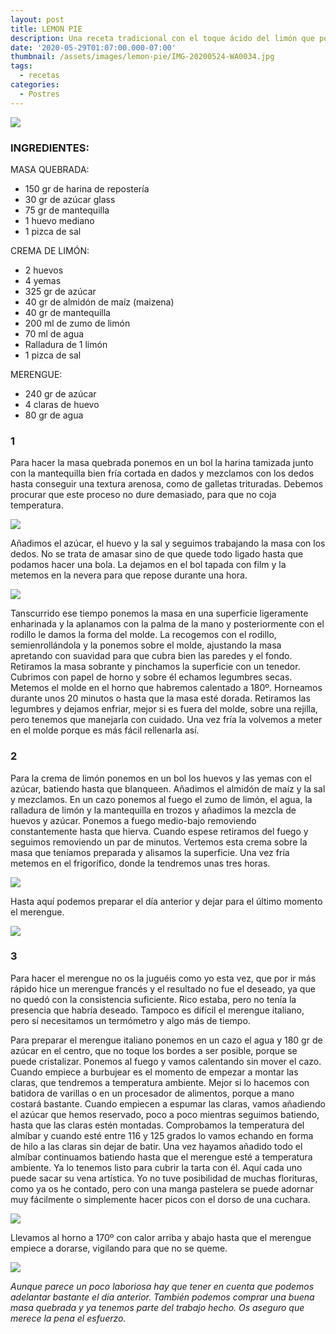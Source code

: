 ```yaml
---
layout: post
title: LEMON PIE
description: Una receta tradicional con el toque ácido del limón que pone el contrapunto al dulzor del merengue.
date: '2020-05-29T01:07:00.000-07:00'
thumbnail: /assets/images/lemon-pie/IMG-20200524-WA0034.jpg
tags:
  - recetas
categories:
  - Postres
---
```


![](/assets/images/lemon-pie/IMG-20200524-WA0031.jpg)

### INGREDIENTES:

MASA QUEBRADA:
* 150 gr de harina de repostería
* 30 gr de azúcar glass
* 75 gr de mantequilla
* 1 huevo mediano
* 1 pizca de sal

CREMA DE LIMÓN:
* 2 huevos 
* 4 yemas
* 325 gr de azúcar
* 40 gr de almidón de maíz (maizena)
* 40 gr de mantequilla
* 200 ml de zumo de limón
* 70 ml de agua
* Ralladura de 1 limón
* 1 pizca de sal

MERENGUE:
* 240 gr de azúcar
* 4 claras de huevo
* 80 gr de agua


### 1

Para hacer la masa quebrada ponemos en un bol la harina tamizada junto con la mantequilla bien fría cortada en dados y mezclamos con los dedos hasta conseguir una textura arenosa, como de galletas trituradas. Debemos procurar que este proceso no dure demasiado, para que no coja temperatura.

![](/assets/images/lemon-pie/IMG-20200524-WA0040.jpg)


Añadimos el azúcar, el huevo y la sal y seguimos trabajando la masa con los dedos. No se trata de amasar sino de que quede todo ligado hasta que podamos hacer una bola. La dejamos en el bol tapada con film y la metemos en la nevera para que repose durante una hora. 

![](/assets/images/lemon-pie/IMG-20200524-WA0037.jpg)

Tanscurrido ese tiempo ponemos la masa en una superficie ligeramente enharinada y la aplanamos con la palma de la mano y posteriormente con el rodillo le damos la forma del molde. La recogemos con el rodillo, semienrollándola y la ponemos sobre el molde, ajustando la masa apretando con suavidad para que cubra bien las paredes y el fondo. Retiramos la masa sobrante y pinchamos la superficie con un tenedor. Cubrimos con papel de horno y sobre él echamos legumbres secas. Metemos el molde en el horno que habremos calentado a 180º. Horneamos durante unos 20 minutos o hasta que la masa esté dorada. Retiramos las legumbres y dejamos enfriar, mejor si es fuera del molde, sobre una rejilla, pero tenemos que manejarla con cuidado. Una vez fría la volvemos a meter en el molde porque es más fácil rellenarla así.


### 2

Para la crema de limón ponemos en un bol los huevos y las yemas con el azúcar, batiendo hasta que blanqueen. Añadimos el almidón de maíz y la sal y mezclamos. En un cazo ponemos al fuego el zumo de limón, el agua, la ralladura de limón y la mantequilla en trozos y añadimos la mezcla de huevos y azúcar. Ponemos a fuego medio-bajo removiendo constantemente hasta que hierva. Cuando espese retiramos del fuego y seguimos removiendo un par de minutos. Vertemos esta crema sobre la masa que teníamos preparada y alisamos la superficie. Una vez fría metemos en el frigorífico, donde la tendremos unas tres horas.

![](/assets/images/lemon-pie/IMG-20200524-WA0035.jpg)

Hasta aquí podemos preparar el día anterior y dejar para el último momento el merengue.

![](/assets/images/lemon-pie/IMG-20200524-WA0039.jpg)

### 3

Para hacer el merengue no os la juguéis como yo esta vez, que por ir más rápido hice un merengue francés y el resultado no fue el deseado, ya que no quedó con la consistencia suficiente. Rico estaba, pero no tenía la presencia que habría deseado. Tampoco es difícil el merengue italiano, pero sí necesitamos un termómetro y algo más de tiempo.

Para preparar el merengue italiano ponemos en un cazo el agua y 180 gr de azúcar en el centro, que no toque los bordes a ser posible, porque se puede cristalizar. Ponemos al fuego y vamos calentando sin mover el cazo. Cuando empiece a burbujear es el momento de empezar a montar las claras, que tendremos a temperatura ambiente. Mejor si lo hacemos con batidora de varillas o en un procesador de alimentos, porque a mano costará bastante. Cuando empiecen a espumar las claras, vamos añadiendo el azúcar que hemos reservado, poco a poco mientras seguimos batiendo, hasta que las claras estén montadas. Comprobamos la temperatura del almíbar y cuando esté entre 116 y 125 grados lo vamos echando en forma de hilo a las claras sin dejar de batir. Una vez hayamos añadido todo el almíbar continuamos batiendo hasta que el merengue esté a temperatura ambiente.
Ya lo tenemos listo para cubrir la tarta con él. Aquí cada uno puede sacar su vena artística. Yo no tuve posibilidad de muchas florituras, como ya os he contado, pero con una manga pastelera se puede adornar muy fácilmente o simplemente hacer picos con el dorso de una cuchara.

![](/assets/images/lemon-pie/IMG-20200524-WA0033.jpg)

Llevamos al horno a 170º con calor arriba y abajo hasta que el merengue empiece a dorarse, vigilando para que no se queme.


![](/assets/images/lemon-pie/IMG-20200524-WA0038.jpg)



_Aunque parece un poco laboriosa hay que tener en cuenta que podemos adelantar bastante el día anterior. También podemos comprar una buena masa quebrada y ya tenemos parte del trabajo hecho. Os aseguro que merece la pena el esfuerzo._

